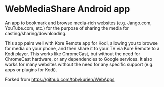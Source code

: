 WebMediaShare Android app
=========================

An app to bookmark and browse media-rich websites (e.g. Jango.com, YouTube.com, etc.) for the purpose of sharing the media for casting/sharing/downloading.

This app pairs well with Kore Remote app for Kodi, allowing you to browse for media on your phone, and then share it to your TV via Kore Remote to a Kodi player. This works like ChromeCast, but without the need for ChromeCast hardware, or any dependencies to Google services. It also works for many websites without the need for any specific support (e.g. apps or plugins for Kodi).

Forked from https://github.com/tobykurien/WebApps
